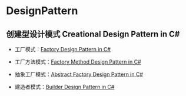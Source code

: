 # DesignPattern
## 创建型设计模式 Creational Design Pattern in C# 
- 工厂模式：[Factory Design Pattern in C#](https://github.com/jack-ningtz/DesignPattern/blob/main/FactoryDesignPattern "Factory Design")

- 工厂方法模式：[Factory Method Design Pattern in C#](https://github.com/jack-ningtz/DesignPattern/tree/main/FactoryMethodDesignPattern "Factory Method Design")

- 抽象工厂模式：[Abstract Factory Design Pattern in C#](https://github.com/jack-ningtz/DesignPattern/tree/main/AbstractFactoryDesignPattern "Abstract Factory Design")

- 建造者模式：[Builder Design Pattern in C#](https://github.com/jack-ningtz/DesignPattern/tree/main/BuilderDesignPattern "Builder Design")
